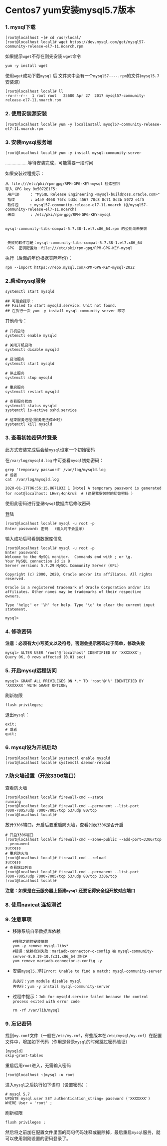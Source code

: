 # Centos7  yum安装mysql5.7版本

### 1. mysql下载
```shell
[root@localhost ~]# cd /usr/local/
[root@localhost local]# wget https://dev.mysql.com/get/mysql57-community-release-el7-11.noarch.rpm
```

如果提示`wget`不存在则先安装 `wget`命令
```shell
yum -y install wget
```

使用`wget`成功下载`mysql` 后  文件夹中会有一个`mysql57----.rpm`的文件(`mysql5.7`安装源)
```shell
[root@localhost local]# ll
-rw-r--r--  1 root root   25680 Apr 27  2017 mysql57-community-release-el7-11.noarch.rpm
```

### 2. 使用安装源安装
```shell
[root@localhost local]# yum -y localinstall mysql57-community-release-el7-11.noarch.rpm
```

### 3. 安装mysql服务端
```shell
[root@localhost local]# yum -y install mysql-community-server
```
..................等待安装完成，可能需要一段时间


如果安装过程提示：
```shell
从 file:///etc/pki/rpm-gpg/RPM-GPG-KEY-mysql 检索密钥
导入 GPG key 0x5072E1F5:
 用户ID     : "MySQL Release Engineering <mysql-build@oss.oracle.com>"
 指纹       : a4a9 4068 76fc bd3c 4567 70c8 8c71 8d3b 5072 e1f5
 软件包     : mysql57-community-release-el7-11.noarch (@/mysql57-community-release-el7-11.noarch)
 来自       : /etc/pki/rpm-gpg/RPM-GPG-KEY-mysql


mysql-community-libs-compat-5.7.38-1.el7.x86_64.rpm 的公钥尚未安装


 失败的软件包是：mysql-community-libs-compat-5.7.38-1.el7.x86_64
 GPG  密钥配置为：file:///etc/pki/rpm-gpg/RPM-GPG-KEY-mysql
```

执行（后面的年份根据实际年份）：
```shell
rpm --import https://repo.mysql.com/RPM-GPG-KEY-mysql-2022
```

### 2.启动mysql服务
```shell
systemctl start mysqld

## 可能会提示：
## Failed to start mysqld.service: Unit not found.
## 在执行一次 yum -y install mysql-community-server 即可
```

其他命令：
```shell
# 开机启动
systemctl enable mysqld

# 关闭开机启动
systemctl disable mysqld

# 启动服务
systemctl start mysqld

# 停止服务
systemctl stop mysqld

# 重启服务
systemctl restart mysqld

# 查看服务状态
systemctl status mysqld
systemctl is-active sshd.service

# 结束服务进程(服务无法停止时)
systemctl kill mysqld
```
### 3. 查看初始密码并登录
此方式安装完成后会给`mysql`设定一个初始密码 

在`/var/log/mysqld.log` 中可查看`mysql`初始密码：

```shell
grep 'temporary password' /var/log/mysqld.log
# 或者
cat  /var/log/mysqld.log
```
```shell
2020-01-17T06:56:15.867183Z 1 [Note] A temporary password is generated for root@localhost: LHwr;4qnkruE  # (这是我安装时的初始密码 )
```
使用此密码进行登录`Mysql`数据库后修改密码

登陆
```shell
[root@localhost local]# mysql -u root -p
Enter password: 密码  （输入时不会显示）
```

输入成功后可看到数据库信息
```shell
[root@localhost local]# mysql -u root -p
Enter password: 
Welcome to the MySQL monitor.  Commands end with ; or \g.
Your MySQL connection id is 8
Server version: 5.7.29 MySQL Community Server (GPL)

Copyright (c) 2000, 2020, Oracle and/or its affiliates. All rights reserved.

Oracle is a registered trademark of Oracle Corporation and/or its
affiliates. Other names may be trademarks of their respective
owners.

Type 'help;' or '\h' for help. Type '\c' to clear the current input statement.

mysql> 
```

### 4. 修改密码
**注意：必须有大小写英文以及符号，否则会提示密码过于简单，修改失败**
```shell
mysql> ALTER USER 'root'@'localhost' IDENTIFIED BY 'XXXXXXX';
Query OK, 0 rows affected (0.01 sec)
```

### 5. 开启mysql远程访问
```shell
mysql> GRANT ALL PRIVILEGES ON *.* TO 'root'@'%' IDENTIFIED BY 'XXXXXXX' WITH GRANT OPTION;
```

刷新权限
```shell
flush privileges;
```

退出`mysql`：
```shell
exit;
# 或者
quit;
```

### 6. mysql设为开机启动

```shell
[root@localhost local]# systemctl enable mysqld
[root@localhost local]# systemctl daemon-reload
```

### 7.防火墙设置（开放3306端口）
查看防火墙
```shell
[root@localhost local]# firewall-cmd --state
running
[root@localhost local]# firewall-cmd --permanent --list-port
7000-7005/udp 7000-7005/tcp 53/udp 80/tcp
[root@localhost local]#
```

放开`3306`端口，开启后要重启防火墙，查看列表`3306`是否开启
```shell
# 开启3306端口
[root@localhost local]# firewall-cmd --zone=public --add-port=3306/tcp --permanent
success
# 重启防火墙
[root@localhost local]# firewall-cmd --reload
success
# 查看端口列表
[root@localhost local]# firewall-cmd --permanent --list-port
7000-7005/udp 7000-7005/tcp 53/udp 80/tcp 3306/tcp
[root@localhost local]#
```
**注意：如果是在云服务器上搭建`mysql` 还要记得安全组开放对应端口**

### 8. 使用navicat 连接测试
### 9. 注意事项
+ 移除系统自带数据库依赖
  ```shell
  #移除之前的安装依赖
  yum -y remove mysql-libs*
  #错误：依赖检测失败：mariadb-connector-c-config 被 mysql-community-server-8.0.19-10.fc31.x86_64 取代#
  yum remove mariadb-connector-c-config -y
  ```
+ 安装`mysql5.7`时`Error: Unable to find a match: mysql-community-server`
  ```shell
  先执行：yum module disable mysql
  再执行：yum -y install mysql-community-server
  ```
+ 过程中提示：`Job for mysqld.service failed because the control process exited with error code`
  ```shell
  rm -rf /var/lib/mysql 
  ```

### 9. 忘记密码
找到`my.conf`文件（一般在`/etc/my.cnf`，有些版本在`/etc/mysql/my.cnf`）在配置文件中，增加如下代码（作用是登录`mysql`的时候跳过密码验证）
```shell
[mysqld]
skip-grant-tables
```

重启后用`root`进入，无需输入密码
```
[root@localhost ~]mysql -u root
```

进入`mysql`之后执行如下语句（设置密码）：
```shell
# mysql 5.7
UPDATE mysql.user SET authentication_string= password ('XXXXXXX') WHERE User = 'root' ;
```

刷新权限
```shell
flush privileges ; 
```
然后将之前加在配置文件里面的两句代码注释或删除掉，最后重启`mysql`服务，就可以使用刚刚设置的密码登录了。